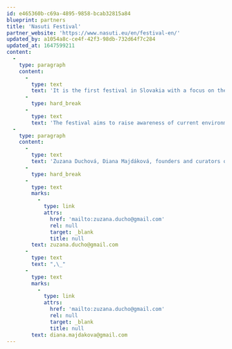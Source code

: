```yaml
---
id: e465360b-c69a-4895-9858-bcab32815a84
blueprint: partners
title: 'Nasuti Festival'
partner_website: 'https://www.nasuti.eu/en/festival-en/'
updated_by: a1054a8c-ce4f-42f3-98db-732d64f7c284
updated_at: 1647599211
content:
  -
    type: paragraph
    content:
      -
        type: text
        text: 'It is the first festival in Slovakia with a focus on the environment. It combines creativity, art, design, innovations, and eco-thinking. The festival’s programme consists of lectures, discussions, workshops, and exhibition of contemporary art in the form of performance, object, installation and design (and others).'
      -
        type: hard_break
      -
        type: text
        text: 'The festival aims to raise awareness of current environmental issues and solutions.'
  -
    type: paragraph
    content:
      -
        type: text
        text: 'Zuzana Duchová, Diana Majdáková, founders and curators of the festival'
      -
        type: hard_break
      -
        type: text
        marks:
          -
            type: link
            attrs:
              href: 'mailto:zuzana.ducho@gmail.com'
              rel: null
              target: _blank
              title: null
        text: zuzana.ducho@gmail.com
      -
        type: text
        text: ",\_"
      -
        type: text
        marks:
          -
            type: link
            attrs:
              href: 'mailto:zuzana.ducho@gmail.com'
              rel: null
              target: _blank
              title: null
        text: diana.majdakova@gmail.com
---
```

